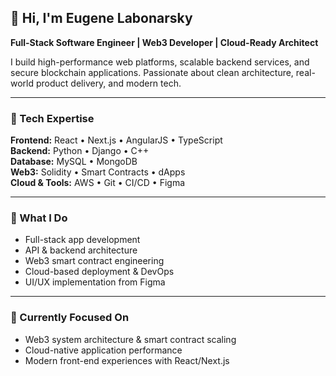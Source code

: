 ## 👋 Hi, I'm **Eugene Labonarsky**

**Full-Stack Software Engineer | Web3 Developer | Cloud-Ready Architect**

I build high-performance web platforms, scalable backend services, and secure blockchain applications. Passionate about clean architecture, real-world product delivery, and modern tech.

---

### 🧠 Tech Expertise

**Frontend:** React • Next.js • AngularJS • TypeScript  
**Backend:** Python • Django • C++  
**Database:** MySQL • MongoDB  
**Web3:** Solidity • Smart Contracts • dApps  
**Cloud & Tools:** AWS • Git • CI/CD • Figma

---

### 💼 What I Do

- Full-stack app development  
- API & backend architecture  
- Web3 smart contract engineering  
- Cloud-based deployment & DevOps  
- UI/UX implementation from Figma  

---

### 🌱 Currently Focused On
- Web3 system architecture & smart contract scaling  
- Cloud-native application performance  
- Modern front-end experiences with React/Next.js 

